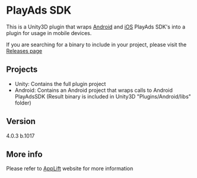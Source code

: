 PlayAds SDK
===
This is a Unity3D plugin that wraps [Android](https://github.com/applift/playads-android) and [iOS](https://github.com/applift/playads-ios) PlayAds SDK's into a plugin for usage in mobile devices.

If you are searching for a binary to include in your project, please visit the [Releases page](https://github.com/applift/playads-unity3d/releases)

Projects
---
* Unity: Contains the full plugin project
* Android: Contains an Android project that wraps calls to Android PlayAdsSDK (Result binary is included in Unity3D "Plugins/Android/libs" folder)

Version
---
4.0.3 b.1017

More info
---
Please refer to [AppLift](http://www.applift.com/) website for more information